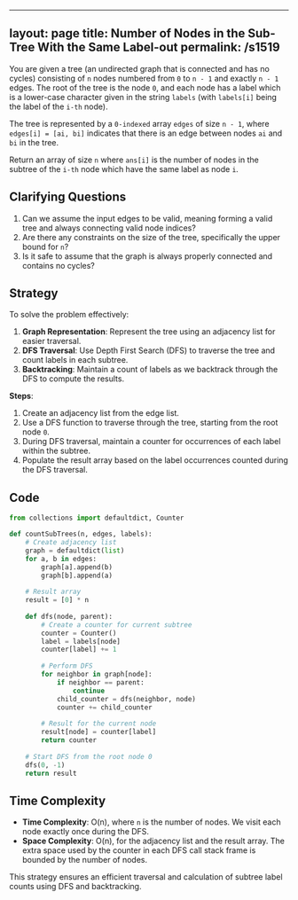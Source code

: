 
---
layout: page
title:  Number of Nodes in the Sub-Tree With the Same Label-out
permalink: /s1519
---
You are given a tree (an undirected graph that is connected and has no cycles) consisting of `n` nodes numbered from `0` to `n - 1` and exactly `n - 1` edges. The root of the tree is the node `0`, and each node has a label which is a lower-case character given in the string `labels` (with `labels[i]` being the label of the `i-th` node).

The tree is represented by a `0-indexed` array `edges` of size `n - 1`, where `edges[i] = [ai, bi]` indicates that there is an edge between nodes `ai` and `bi` in the tree.

Return an array of size `n` where `ans[i]` is the number of nodes in the subtree of the `i-th` node which have the same label as node `i`.

## Clarifying Questions
1. Can we assume the input edges to be valid, meaning forming a valid tree and always connecting valid node indices?
2. Are there any constraints on the size of the tree, specifically the upper bound for `n`?
3. Is it safe to assume that the graph is always properly connected and contains no cycles?

## Strategy
To solve the problem effectively:
1. **Graph Representation**: Represent the tree using an adjacency list for easier traversal.
2. **DFS Traversal**: Use Depth First Search (DFS) to traverse the tree and count labels in each subtree.
3. **Backtracking**: Maintain a count of labels as we backtrack through the DFS to compute the results.

**Steps**:
1. Create an adjacency list from the edge list.
2. Use a DFS function to traverse through the tree, starting from the root node `0`.
3. During DFS traversal, maintain a counter for occurrences of each label within the subtree.
4. Populate the result array based on the label occurrences counted during the DFS traversal.

## Code
```python
from collections import defaultdict, Counter

def countSubTrees(n, edges, labels):
    # Create adjacency list
    graph = defaultdict(list)
    for a, b in edges:
        graph[a].append(b)
        graph[b].append(a)
        
    # Result array
    result = [0] * n
    
    def dfs(node, parent):
        # Create a counter for current subtree
        counter = Counter()
        label = labels[node]
        counter[label] += 1
        
        # Perform DFS
        for neighbor in graph[node]:
            if neighbor == parent:
                continue
            child_counter = dfs(neighbor, node)
            counter += child_counter
        
        # Result for the current node
        result[node] = counter[label]
        return counter
    
    # Start DFS from the root node 0
    dfs(0, -1)
    return result
```

## Time Complexity
- **Time Complexity**: O(n), where `n` is the number of nodes. We visit each node exactly once during the DFS.
- **Space Complexity**: O(n), for the adjacency list and the result array. The extra space used by the counter in each DFS call stack frame is bounded by the number of nodes.

This strategy ensures an efficient traversal and calculation of subtree label counts using DFS and backtracking.